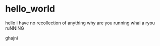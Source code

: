 # hello_world
hello
i have no recollection of anything
why are you running
whai a ryou ruNNING


















ghajni
